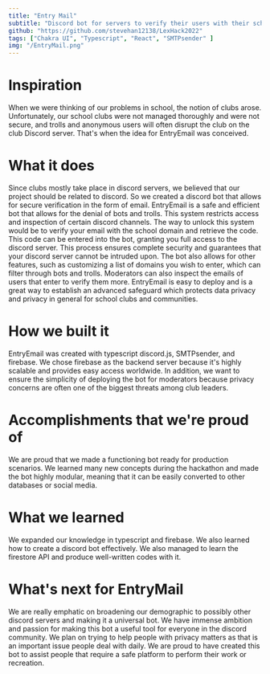 ```yaml
---
title: "Entry Mail"
subtitle: "Discord bot for servers to verify their users with their school/organization emails."
github: "https://github.com/stevehan12138/LexHack2022"
tags: ["Chakra UI", "Typescript", "React", "SMTPsender" ]
img: "/EntryMail.png"
---
```






# Inspiration
When we were thinking of our problems in school, the notion of clubs arose. Unfortunately, our school clubs were not managed thoroughly and were not secure, and trolls and anonymous users will often disrupt the club on the club Discord server. That's when the idea for EntryEmail was conceived.

# What it does
Since clubs mostly take place in discord servers, we believed that our project should be related to discord. So we created a discord bot that allows for secure verification in the form of email. EntryEmail is a safe and efficient bot that allows for the denial of bots and trolls. This system restricts access and inspection of certain discord channels. The way to unlock this system would be to verify your email with the school domain and retrieve the code. This code can be entered into the bot, granting you full access to the discord server. This process ensures complete security and guarantees that your discord server cannot be intruded upon. The bot also allows for other features, such as customizing a list of domains you wish to enter, which can filter through bots and trolls. Moderators can also inspect the emails of users that enter to verify them more. EntryEmail is easy to deploy and is a great way to establish an advanced safeguard which protects data privacy and privacy in general for school clubs and communities.

# How we built it
EntryEmail was created with typescript discord.js, SMTPsender, and firebase. We chose firebase as the backend server because it's highly scalable and provides easy access worldwide. In addition, we want to ensure the simplicity of deploying the bot for moderators because privacy concerns are often one of the biggest threats among club leaders.

# Accomplishments that we're proud of
We are proud that we made a functioning bot ready for production scenarios. We learned many new concepts during the hackathon and made the bot highly modular, meaning that it can be easily converted to other databases or social media.

# What we learned
We expanded our knowledge in typescript and firebase. We also learned how to create a discord bot effectively. We also managed to learn the firestore API and produce well-written codes with it.

# What's next for EntryMail
We are really emphatic on broadening our demographic to possibly other discord servers and making it a universal bot. We have immense ambition and passion for making this bot a useful tool for everyone in the discord community. We plan on trying to help people with privacy matters as that is an important issue people deal with daily. We are proud to have created this bot to assist people that require a safe platform to perform their work or recreation.